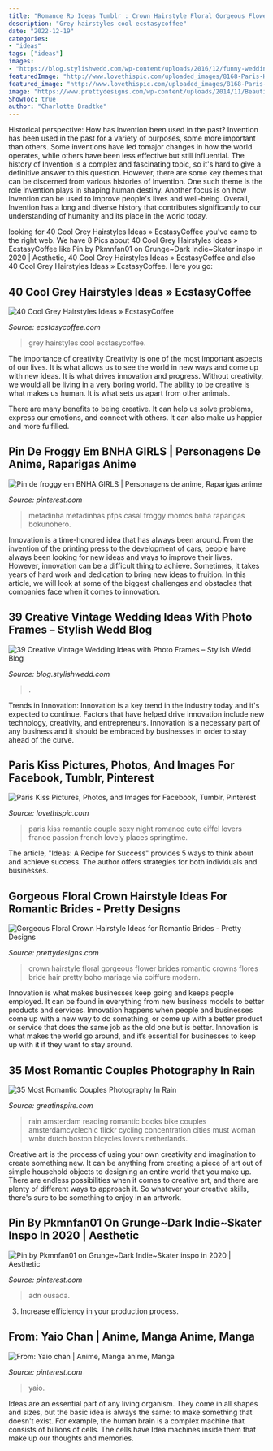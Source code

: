 ```yaml
---
title: "Romance Rp Ideas Tumblr : Crown Hairstyle Floral Gorgeous Flower Brides Romantic Crowns Flores Bride Hair Pretty Boho Mariage Via Coiffure Modern"
description: "Grey hairstyles cool ecstasycoffee"
date: "2022-12-19"
categories:
- "ideas"
tags: ["ideas"]
images:
- "https://blog.stylishwedd.com/wp-content/uploads/2016/12/funny-wedding-photo-ideas-with-photo-frames.jpg"
featuredImage: "http://www.lovethispic.com/uploaded_images/8168-Paris-Kiss.jpg"
featured_image: "http://www.lovethispic.com/uploaded_images/8168-Paris-Kiss.jpg"
image: "https://www.prettydesigns.com/wp-content/uploads/2014/11/Beautiful-Floral-Crown-Hairstyle-for-Wedding.jpg"
ShowToc: true
author: "Charlotte Bradtke"
---
```



Historical perspective: How has invention been used in the past?
Invention has been used in the past for a variety of purposes, some more important than others. Some inventions have led tomajor changes in how the world operates, while others have been less effective but still influential. The history of Invention is a complex and fascinating topic, so it's hard to give a definitive answer to this question. However, there are some key themes that can be discerned from various histories of Invention. One such theme is the role invention plays in shaping human destiny. Another focus is on how Invention can be used to improve people's lives and well-being. Overall, Invention has a long and diverse history that contributes significantly to our understanding of humanity and its place in the world today.

	

		
looking for 40 Cool Grey Hairstyles Ideas » EcstasyCoffee you've came to the right web. We have 8 Pics about 40 Cool Grey Hairstyles Ideas » EcstasyCoffee like Pin by Pkmnfan01 on Grunge~Dark Indie~Skater inspo in 2020 | Aesthetic, 40 Cool Grey Hairstyles Ideas » EcstasyCoffee and also 40 Cool Grey Hairstyles Ideas » EcstasyCoffee. Here you go:
		
    
## 40 Cool Grey Hairstyles Ideas » EcstasyCoffee

<img loading=lazy src="https://i0.wp.com/www.ecstasycoffee.com/wp-content/uploads/2016/10/Grey-Hairstyles-Ideas-10.jpg" onerror="this.onerror=null;this.src='https://tse1.mm.bing.net/th?id=OIP.DPaN4q5s0WeqxxKNXcZtqQHaLl&amp;pid=15.1';" alt="40 Cool Grey Hairstyles Ideas » EcstasyCoffee">

_Source: ecstasycoffee.com_

>grey hairstyles cool ecstasycoffee. 

	

The importance of creativity
Creativity is one of the most important aspects of our lives. It is what allows us to see the world in new ways and come up with new ideas. It is what drives innovation and progress.
Without creativity, we would all be living in a very boring world. The ability to be creative is what makes us human. It is what sets us apart from other animals.

There are many benefits to being creative. It can help us solve problems, express our emotions, and connect with others. It can also make us happier and more fulfilled.

    
## Pin De Froggy Em BNHA GIRLS | Personagens De Anime, Raparigas Anime

<img loading=lazy src="https://i.pinimg.com/736x/eb/e2/9a/ebe29a14cae3115525415af93c9a4996.jpg" onerror="this.onerror=null;this.src='https://tse1.mm.bing.net/th?id=OIP.4ttqy0EikHvfBjgjvfwAVwHaHa&amp;pid=15.1';" alt="Pin de froggy em BNHA GIRLS | Personagens de anime, Raparigas anime">

_Source: pinterest.com_

>metadinha metadinhas pfps casal froggy momos bnha raparigas bokunohero. 

	

Innovation is a time-honored idea that has always been around. From the invention of the printing press to the development of cars, people have always been looking for new ideas and ways to improve their lives. However, innovation can be a difficult thing to achieve. Sometimes, it takes years of hard work and dedication to bring new ideas to fruition. In this article, we will look at some of the biggest challenges and obstacles that companies face when it comes to innovation.

    
## 39 Creative Vintage Wedding Ideas With Photo Frames – Stylish Wedd Blog

<img loading=lazy src="https://blog.stylishwedd.com/wp-content/uploads/2016/12/funny-wedding-photo-ideas-with-photo-frames.jpg" onerror="this.onerror=null;this.src='https://tse1.mm.bing.net/th?id=OIP.UWFeJrwO5OQOz3gRJpHWnQHaO9&amp;pid=15.1';" alt="39 Creative Vintage Wedding Ideas with Photo Frames – Stylish Wedd Blog">

_Source: blog.stylishwedd.com_

>. 

	

Trends in Innovation:
Innovation is a key trend in the industry today and it's expected to continue. Factors that have helped drive innovation include new technology, creativity, and entrepreneurs. Innovation is a necessary part of any business and it should be embraced by businesses in order to stay ahead of the curve.

    
## Paris Kiss Pictures, Photos, And Images For Facebook, Tumblr, Pinterest

<img loading=lazy src="http://www.lovethispic.com/uploaded_images/8168-Paris-Kiss.jpg" onerror="this.onerror=null;this.src='https://tse4.mm.bing.net/th?id=OIP.mwnP65mguUN1z4qhRsaSZQHaLI&amp;pid=15.1';" alt="Paris Kiss Pictures, Photos, and Images for Facebook, Tumblr, Pinterest">

_Source: lovethispic.com_

>paris kiss romantic couple sexy night romance cute eiffel lovers france passion french lovely places springtime. 

	

The article, "Ideas: A Recipe for Success" provides 5 ways to think about and achieve success. The author offers strategies for both individuals and businesses.

    
## Gorgeous Floral Crown Hairstyle Ideas For Romantic Brides - Pretty Designs

<img loading=lazy src="https://www.prettydesigns.com/wp-content/uploads/2014/11/Beautiful-Floral-Crown-Hairstyle-for-Wedding.jpg" onerror="this.onerror=null;this.src='https://tse4.mm.bing.net/th?id=OIP.S-8V9oDNJsIJKIOjJRfdKAHaLH&amp;pid=15.1';" alt="Gorgeous Floral Crown Hairstyle Ideas for Romantic Brides - Pretty Designs">

_Source: prettydesigns.com_

>crown hairstyle floral gorgeous flower brides romantic crowns flores bride hair pretty boho mariage via coiffure modern. 

	

Innovation is what makes businesses keep going and keeps people employed. It can be found in everything from new business models to better products and services. Innovation happens when people and businesses come up with a new way to do something, or come up with a better product or service that does the same job as the old one but is better. Innovation is what makes the world go around, and it’s essential for businesses to keep up with it if they want to stay around.

    
## 35 Most Romantic Couples Photography In Rain

<img loading=lazy src="https://greatinspire.com/wp-content/uploads/2016/07/Romantic-Couples-Photography-In-Rain-41.jpg" onerror="this.onerror=null;this.src='https://tse1.mm.bing.net/th?id=OIP.z3pgbl0mjuQJ2lQm55CnxgHaLK&amp;pid=15.1';" alt="35 Most Romantic Couples Photography In Rain">

_Source: greatinspire.com_

>rain amsterdam reading romantic books bike couples amsterdamcyclechic flickr cycling concentration cities must woman wnbr dutch boston bicycles lovers netherlands. 

	

Creative art is the process of using your own creativity and imagination to create something new. It can be anything from creating a piece of art out of simple household objects to designing an entire world that you make up. There are endless possibilities when it comes to creative art, and there are plenty of different ways to approach it. So whatever your creative skills, there's sure to be something to enjoy in an artwork.

    
## Pin By Pkmnfan01 On Grunge~Dark Indie~Skater Inspo In 2020 | Aesthetic

<img loading=lazy src="https://i.pinimg.com/736x/95/da/2b/95da2bfe97f32e9215c91357f9353d5e.jpg" onerror="this.onerror=null;this.src='https://tse1.mm.bing.net/th?id=OIP.c_k36xuZNbY3J6qtzIuVAAHaHS&amp;pid=15.1';" alt="Pin by Pkmnfan01 on Grunge~Dark Indie~Skater inspo in 2020 | Aesthetic">

_Source: pinterest.com_

>adn ousada. 

	

3. Increase efficiency in your production process.

    
## From: Yaio Chan | Anime, Manga Anime, Manga

<img loading=lazy src="https://i.pinimg.com/736x/d0/dd/15/d0dd15713152357b1e58ff0f20157908.jpg" onerror="this.onerror=null;this.src='https://tse3.mm.bing.net/th?id=OIP.8yNC2nxujVbvD8gGEyObdAHaMf&amp;pid=15.1';" alt="From: Yaio chan | Anime, Manga anime, Manga">

_Source: pinterest.com_

>yaio. 

	

Ideas are an essential part of any living organism. They come in all shapes and sizes, but the basic idea is always the same: to make something that doesn't exist. For example, the human brain is a complex machine that consists of billions of cells. The cells have Idea machines inside them that make up our thoughts and memories.


